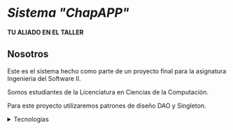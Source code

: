 # ***Sistema "ChapAPP"***
**TU ALIADO EN EL TALLER**

## Nosotros
Este es el sistema hecho como parte de un proyecto final para la asignatura Ingenieria del Software II.

Somos estudiantes de la Licenciatura en Ciencias de la Computación.

Para este proyecto utilizaremos patrones de diseño DAO y Singleton.

<details>
<summary>Tecnologías</summary>
Para realizar este proyecto utilizamos las siguientes tecnologías:
  
- Java: como lenguaje principal.

- SQL: Como lenguaje para realizar nuestra Base de Datos.

- JavaFX: Para realizar la interfaz gráfica de nuestro sistema.
</details>
